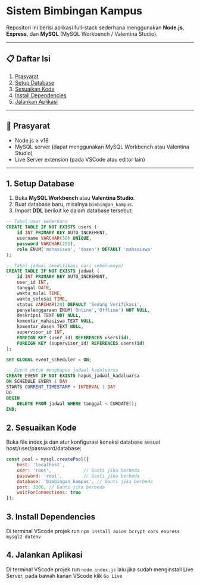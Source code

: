 # Sistem Bimbingan Kampus

Repositori ini berisi aplikasi full-stack sederhana menggunakan **Node.js**, **Express**, dan **MySQL** (MySQL Workbench / Valentina Studio).

---

## 📋 Daftar Isi

1. [Prasyarat](#-prasyarat)  
2. [Setup Database](#1-setup-database)  
3. [Sesuaikan Kode](#2-sesuaikan-kode)  
4. [Install Dependencies](#3-install-dependencies)  
5. [Jalankan Aplikasi](#4-jalankan-aplikasi)  


---

## 🔧 Prasyarat

- Node.js ≥ v18  
- MySQL server (dapat menggunakan MySQL Workbench atau Valentina Studio)  
- Live Server extension (pada VSCode atau editor lain)  

---

## 1. Setup Database

1. Buka **MySQL Workbench** atau **Valentina Studio**.  
2. Buat database baru, misalnya `bimbingan_kampus`.  
3. Import **DDL** berikut ke dalam database tersebut:  

```sql
-- Tabel user sederhana
CREATE TABLE IF NOT EXISTS users (
	id INT PRIMARY KEY AUTO_INCREMENT,
	username VARCHAR(50) UNIQUE,
	password VARCHAR(255),
	role ENUM('mahasiswa', 'dosen') DEFAULT 'mahasiswa'
);

-- Tabel jadwal (modifikasi dari sebelumnya)
CREATE TABLE IF NOT EXISTS jadwal (
	id INT PRIMARY KEY AUTO_INCREMENT,
	user_id INT,
	tanggal DATE,
	waktu_mulai TIME,
	waktu_selesai TIME,
	status VARCHAR(20) DEFAULT 'Sedang Verifikasi',
	penyelenggaraan ENUM('Online','Offline') NOT NULL,
	deskripsi TEXT NOT NULL,
	komentar_mahasiswa TEXT NULL,
	komentar_dosen TEXT NULL,
	supervisor_id INT,
	FOREIGN KEY (user_id) REFERENCES users(id),
	FOREIGN KEY (supervisor_id) REFERENCES users(id)
);

SET GLOBAL event_scheduler = ON;

-- Event untuk menghapus jadwal kadaluarsa
CREATE EVENT IF NOT EXISTS hapus_jadwal_kadaluarsa
ON SCHEDULE EVERY 1 DAY
STARTS CURRENT_TIMESTAMP + INTERVAL 1 DAY
DO
BEGIN
	DELETE FROM jadwal WHERE tanggal < CURDATE();
END;
```

## 2. Sesuaikan Kode
Buka file index.js dan atur konfigurasi koneksi database sesuai host/user/password/database:

```javascript
const pool = mysql.createPool({
	host: 'localhost',
	user: 'root',            // Ganti jika berbeda
	password: 'root',        // Ganti jika berbeda
	database: 'bimbingan_kampus', // Ganti jika berbeda
	port: 3306, // Ganti jika berbeda
	waitForConnections: true
});

```
## 3. Install Dependencies
Di terminal VScode projek run `npm install axios bcrypt cors express mysql2 dotenv`

## 4. Jalankan Aplikasi
DI terminal VScode projek run `node index.js` lalu jika sudah menginstall Live Server, pada bawah kanan VScode klik `Go Live`
